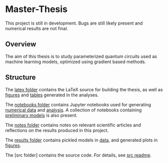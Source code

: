 # Master-Thesis
This project is still in development. Bugs are still likely present and numerical results are not final.

## Overview
The aim of this thesis is to study parameterized quantum circuits used as machine learning models, optimized using gradient based methods.

## Structure
The [latex folder](https://github.com/KristianWold/Master-Thesis/tree/main/latex) contains the LaTeX source for building the thesis, as well as 
[figures](https://github.com/KristianWold/Master-Thesis/tree/main/latex/figures) and 
[tables](https://github.com/KristianWold/Master-Thesis/tree/main/latex/tables) generated in the analyses.

The [notebooks folder](https://github.com/KristianWold/Master-Thesis/tree/main/notebooks) contains Jupyter notebooks used for generating 
[numerical data](https://github.com/KristianWold/Master-Thesis/tree/main/notebooks/experiments) and 
[analysis](https://github.com/KristianWold/Master-Thesis/tree/main/notebooks/analysis). A collection of notebooks containing 
[preliminary models](https://github.com/KristianWold/Master-Thesis/tree/main/notebooks/prototypes) is also present.

The [notes folder](https://github.com/KristianWold/Master-Thesis/tree/main/notes) contains notes on relevant scientific articles and reflections on the results produced in this project.

The [results folder](https://github.com/KristianWold/Master-Thesis/tree/main/results) contains pickled models in 
[data](https://github.com/KristianWold/Master-Thesis/tree/main/results/data), and generated plots in [figures](https://github.com/KristianWold/Master-Thesis/tree/main/results/figures).

The [src folder] contains the source code. For details, see [src readme]().



